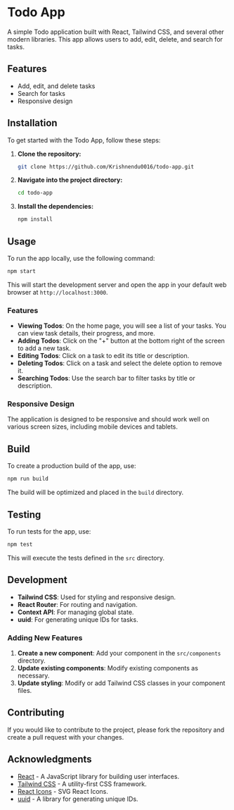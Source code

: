  
# Todo App

A simple Todo application built with React, Tailwind CSS, and several other modern libraries. This app allows users to add, edit, delete, and search for tasks.
## Features

- Add, edit, and delete tasks
- Search for tasks
- Responsive design

## Installation

To get started with the Todo App, follow these steps:

1. **Clone the repository:**

   ```bash
   git clone https://github.com/Krishnendu0016/todo-app.git
   ```

2. **Navigate into the project directory:**

   ```bash
   cd todo-app
   ```

3. **Install the dependencies:**

   ```bash
   npm install
   ```

## Usage

To run the app locally, use the following command:

```bash
npm start
```

This will start the development server and open the app in your default web browser at `http://localhost:3000`.

### Features

- **Viewing Todos**: On the home page, you will see a list of your tasks. You can view task details, their progress, and more.
- **Adding Todos**: Click on the "+" button at the bottom right of the screen to add a new task.
- **Editing Todos**: Click on a task to edit its title or description.
- **Deleting Todos**: Click on a task and select the delete option to remove it.
- **Searching Todos**: Use the search bar to filter tasks by title or description. 

### Responsive Design

The application is designed to be responsive and should work well on various screen sizes, including mobile devices and tablets.

## Build

To create a production build of the app, use:

```bash
npm run build
```

The build will be optimized and placed in the `build` directory.

## Testing

To run tests for the app, use:

```bash
npm test
```

This will execute the tests defined in the `src` directory.

## Development

- **Tailwind CSS**: Used for styling and responsive design.
- **React Router**: For routing and navigation.
- **Context API**: For managing global state.
- **uuid**: For generating unique IDs for tasks.

### Adding New Features

1. **Create a new component**: Add your component in the `src/components` directory.
2. **Update existing components**: Modify existing components as necessary.
3. **Update styling**: Modify or add Tailwind CSS classes in your component files.

## Contributing

If you would like to contribute to the project, please fork the repository and create a pull request with your changes.
 
## Acknowledgments

- [React](https://reactjs.org/) - A JavaScript library for building user interfaces.
- [Tailwind CSS](https://tailwindcss.com/) - A utility-first CSS framework.
- [React Icons](https://react-icons.github.io/react-icons/) - SVG React Icons.
- [uuid](https://www.npmjs.com/package/uuid) - A library for generating unique IDs.

